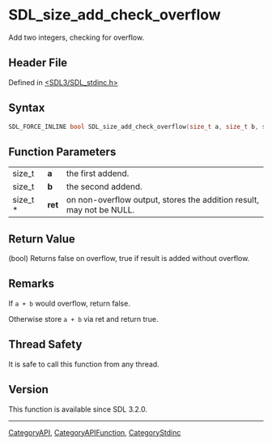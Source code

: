 # SDL_size_add_check_overflow

Add two integers, checking for overflow.

## Header File

Defined in [<SDL3/SDL_stdinc.h>](https://github.com/libsdl-org/SDL/blob/main/include/SDL3/SDL_stdinc.h)

## Syntax

```c
SDL_FORCE_INLINE bool SDL_size_add_check_overflow(size_t a, size_t b, size_t *ret);
```

## Function Parameters

|          |         |                                                                      |
| -------- | ------- | -------------------------------------------------------------------- |
| size_t   | **a**   | the first addend.                                                    |
| size_t   | **b**   | the second addend.                                                   |
| size_t * | **ret** | on non-overflow output, stores the addition result, may not be NULL. |

## Return Value

(bool) Returns false on overflow, true if result is added without overflow.

## Remarks

If `a + b` would overflow, return false.

Otherwise store `a + b` via ret and return true.

## Thread Safety

It is safe to call this function from any thread.

## Version

This function is available since SDL 3.2.0.

----
[CategoryAPI](CategoryAPI), [CategoryAPIFunction](CategoryAPIFunction), [CategoryStdinc](CategoryStdinc)

